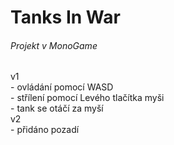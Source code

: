 <h1>Tanks In War</h1>
<h6>Projekt v MonoGame</h6>
v1<br>
  - ovládání pomocí WASD<br>
  - střílení pomocí Levého tlačítka myši<br>
  - tank se otáčí za myší<br>
v2<br>
  - přidáno pozadí
